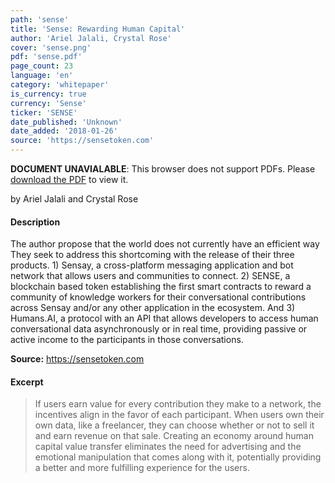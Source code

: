 ```yaml
---
path: 'sense'
title: 'Sense: Rewarding Human Capital'
author: 'Ariel Jalali, Crystal Rose'
cover: 'sense.png'
pdf: 'sense.pdf'
page_count: 23
language: 'en'
category: 'whitepaper'
is_currency: true
currency: 'Sense'
ticker: 'SENSE'
date_published: 'Unknown'
date_added: '2018-01-26'
source: 'https://sensetoken.com'
---
```


<object class="pdf_embed" data="/assets/pdf/sense.pdf" type="application/pdf" width="100%" height="100%">
   <p><b>DOCUMENT UNAVIALABLE</b>: This browser does not support PDFs. Please <a href="/assets/pdf/sense.pdf">download the PDF</a> to view it.</p>
</object>

by Ariel Jalali and Crystal Rose

#### Description
The author propose that the world does not currently have an efficient way They seek to address this shortcoming with the release of their three products. 1) Sensay, a cross-platform messaging application and bot network that allows users and communities to connect. 2) SENSE, a blockchain based token establishing the first smart contracts to reward a community of knowledge workers for their conversational contributions across Sensay and/or any other application in the ecosystem. And 3) Humans.AI, a protocol with an API that allows developers to access human conversational data asynchronously or in real time, providing passive or active income to the participants in those conversations.

**Source:** https://sensetoken.com

#### Excerpt
> If users earn value for every contribution they make to a network, the incentives align in the favor of each participant. When users own their own data, like a freelancer, they can choose whether or not to sell it and earn revenue on that sale. Creating an economy around human capital value transfer eliminates the need for advertising and the emotional manipulation that comes along with it, potentially providing a better and more fulfilling experience for the users.
